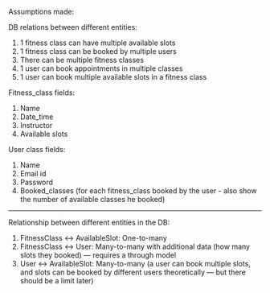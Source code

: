 Assumptions made:

DB relations between different entities:

1. 1 fitness class can have multiple available slots
2. 1 fitness class can be booked by multiple users
3. There can be multiple fitness classes 
4. 1 user can book appointments in multiple classes
5. 1 user can book multiple available slots in a fitness class

Fitness_class fields:

1. Name
2. Date_time
3. Instructor
4. Available slots

User class fields: 

1. Name
2. Email id
3. Password
4. Booked_classes (for each fitness_class booked by the user - also show the number of available classes he booked)

___

Relationship between different entities in the DB:

1. FitnessClass ↔ AvailableSlot: One-to-many
2. FitnessClass ↔ User: Many-to-many with additional data (how many slots they booked) — requires a through model
3. User ↔ AvailableSlot: Many-to-many (a user can book multiple slots, and slots can be booked by different users theoretically — but there should be a limit later)

